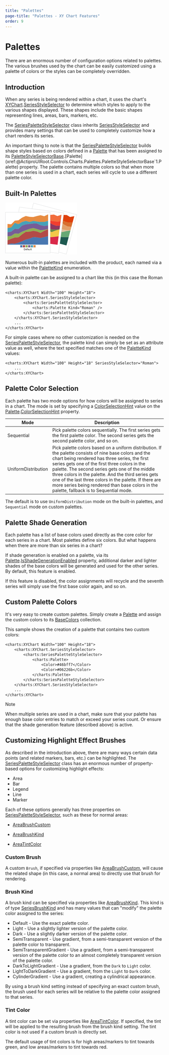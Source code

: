```yaml
---
title: "Palettes"
page-title: "Palettes - XY Chart Features"
order: 9
---
```

# Palettes

There are an enormous number of configuration options related to palettes.  The various brushes used by the chart can be easily customized using a palette of colors or the styles can be completely overridden.

## Introduction

When any series is being rendered within a chart, it uses the chart's [XYChart](xref:@ActiproUIRoot.Controls.Charts.XYChart).[SeriesStyleSelector](xref:@ActiproUIRoot.Controls.Charts.XYChart.SeriesStyleSelector) to determine which styles to apply to the various shapes displayed.  These shapes include the basic shapes representing lines, areas, bars, markers, etc.

The [SeriesPaletteStyleSelector](xref:@ActiproUIRoot.Controls.Charts.Palettes.SeriesPaletteStyleSelector) class inherits [SeriesStyleSelector](xref:@ActiproUIRoot.Controls.Charts.SeriesStyleSelector) and provides many settings that can be used to completely customize how a chart renders its series.

An important thing to note is that the [SeriesPaletteStyleSelector](xref:@ActiproUIRoot.Controls.Charts.Palettes.SeriesPaletteStyleSelector) builds shape styles based on colors defined in a [Palette](xref:@ActiproUIRoot.Controls.Charts.Palettes.Palette) that has been assigned to its [PaletteStyleSelectorBase<T>](xref:@ActiproUIRoot.Controls.Charts.Palettes.PaletteStyleSelectorBase`1).[Palette](xref:@ActiproUIRoot.Controls.Charts.Palettes.PaletteStyleSelectorBase`1.Palette) property.  The palette contains multiple colors so that when more than one series is used in a chart, each series will cycle to use a different palette color.

## Built-In Palettes

![Screenshot](../images/built-in-palettes.png)

Numerous built-in palettes are included with the product, each named via a value within the [PaletteKind](xref:@ActiproUIRoot.Controls.Charts.Palettes.PaletteKind) enumeration.

A built-in palette can be assigned to a chart like this (in this case the Roman palette):

```xaml
<charts:XYChart Width="100" Height="18">
	<charts:XYChart.SeriesStyleSelector>
		<charts:SeriesPaletteStyleSelector>
			<charts:Palette Kind="Roman" />
		</charts:SeriesPaletteStyleSelector>
	</charts:XYChart.SeriesStyleSelector>
	...
</charts:XYChart>
```

For simple cases where no other customization is needed on the [SeriesPaletteStyleSelector](xref:@ActiproUIRoot.Controls.Charts.Palettes.SeriesPaletteStyleSelector), the palette kind can simply be set as an attribute value as well, where the text specified matches one of the [PaletteKind](xref:@ActiproUIRoot.Controls.Charts.Palettes.PaletteKind) values:

```xaml
<charts:XYChart Width="100" Height="18" SeriesStyleSelector="Roman">
	...
</charts:XYChart>
```

## Palette Color Selection

Each palette has two mode options for how colors will be assigned to series in a chart.  The mode is set by specifying a [ColorSelectionHint](xref:@ActiproUIRoot.Controls.Charts.Palettes.ColorSelectionHint) value on the [Palette](xref:@ActiproUIRoot.Controls.Charts.Palettes.Palette).[ColorSelectionHint](xref:@ActiproUIRoot.Controls.Charts.Palettes.Palette.ColorSelectionHint) property.

| Mode | Description |
|-----|-----|
| Sequential | Pick palette colors sequentially.  The first series gets the first palette color.  The second series gets the second palette color, and so on. |
| UniformDistribution | Pick palette colors based on a uniform distribution.  If the palette consists of nine base colors and the chart being rendered has three series, the first series gets one of the first three colors in the palette.  The second series gets one of the middle three colors in the palette.  And the third series gets one of the last three colors in the palette.  If there are more series being rendered than base colors in the palette, fallback is to Sequential mode. |

The default is to use `UniformDistribution` mode on the built-in palettes, and `Sequential` mode on custom palettes.

## Palette Shade Generation

Each palette has a list of base colors used directly as the core color for each series in a chart.  Most palettes define six colors.  But what happens when there are more than six series in a chart?

If shade generation is enabled on a palette, via its [Palette](xref:@ActiproUIRoot.Controls.Charts.Palettes.Palette).[IsShadeGenerationEnabled](xref:@ActiproUIRoot.Controls.Charts.Palettes.Palette.IsShadeGenerationEnabled) property, additional darker and lighter shades of the base colors will be generated and used for the other series.  By default, this feature is enabled.

If this feature is disabled, the color assignments will recycle and the seventh series will simply use the first base color again, and so on.

## Custom Palette Colors

It's very easy to create custom palettes.  Simply create a [Palette](xref:@ActiproUIRoot.Controls.Charts.Palettes.Palette) and assign the custom colors to its [BaseColors](xref:@ActiproUIRoot.Controls.Charts.Palettes.Palette.BaseColors) collection.

This sample shows the creation of a palette that contains two custom colors:

```xaml
<charts:XYChart Width="100" Height="18">
	<charts:XYChart.SeriesStyleSelector>
		<charts:SeriesPaletteStyleSelector>
			<charts:Palette>
				<Color>#46bff7</Color>
				<Color>#06226b</Color>
			</charts:Palette>
		</charts:SeriesPaletteStyleSelector>
	</charts:XYChart.SeriesStyleSelector>
	...
</charts:XYChart>
```

> [!NOTE]
> When multiple series are used in a chart, make sure that your palette has enough base color entries to match or exceed your series count.  Or ensure that the shade generation feature (described above) is active.

## Customizing Highlight Effect Brushes

As described in the introduction above, there are many ways certain data points (and related markers, bars, etc.) can be highlighted.  The [SeriesPaletteStyleSelector](xref:@ActiproUIRoot.Controls.Charts.Palettes.SeriesPaletteStyleSelector) class has an enormous number of property-based options for customizing highlight effects:

- Area
- Bar
- Legend
- Line
- Marker

Each of these options generally has three properties on [SeriesPaletteStyleSelector](xref:@ActiproUIRoot.Controls.Charts.Palettes.SeriesPaletteStyleSelector), such as these for normal areas:

- [AreaBrushCustom](xref:@ActiproUIRoot.Controls.Charts.Palettes.SeriesPaletteStyleSelector.AreaBrushCustom)

- [AreaBrushKind](xref:@ActiproUIRoot.Controls.Charts.Palettes.SeriesPaletteStyleSelector.AreaBrushKind)

- [AreaTintColor](xref:@ActiproUIRoot.Controls.Charts.Palettes.SeriesPaletteStyleSelector.AreaTintColor)

### Custom Brush

A custom `Brush`, if specified via properties like [AreaBrushCustom](xref:@ActiproUIRoot.Controls.Charts.Palettes.SeriesPaletteStyleSelector.AreaBrushCustom), will cause the related shape (in this case, a normal area) to directly use that brush for rendering.

### Brush Kind

A brush kind can be specified via properties like [AreaBrushKind](xref:@ActiproUIRoot.Controls.Charts.Palettes.SeriesPaletteStyleSelector.AreaBrushKind).  This kind is of type [SeriesBrushKind](xref:@ActiproUIRoot.Controls.Charts.Palettes.SeriesBrushKind) and has many values that can "modify" the palette color assigned to the series:

- Default - Use the exact palette color.
- Light - Use a slightly lighter version of the palette color.
- Dark - Use a slightly darker version of the palette color.
- SemiTransparent - Use gradient, from a semi-transparent version of the palette color to transparent.
- SemiTransparentGradient - Use a gradient, from a semi-transparent version of the palette color to an almost completely transparent version of the palette color.
- DarkToLightGradient - Use a gradient, from the `Dark` to `Light` color.
- LightToDarkGradient - Use a gradient, from the `Light` to `Dark` color.
- CylinderGradient - Use a gradient, creating a cylindrical appearance.

By using a brush kind setting instead of specifying an exact custom brush, the brush used for each series will be relative to the palette color assigned to that series.

### Tint Color

A tint color can be set via properties like [AreaTintColor](xref:@ActiproUIRoot.Controls.Charts.Palettes.SeriesPaletteStyleSelector.AreaTintColor).  If specified, the tint will be applied to the resulting brush from the brush kind setting.  The tint color is not used if a custom brush is directly set.

The default usage of tint colors is for high areas/markers to tint towards green, and low areas/markers to tint towards red.
